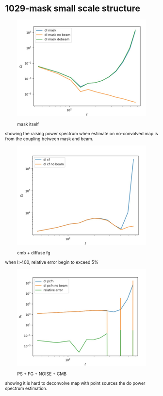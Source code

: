 # 1029-mask small scale structure

<figure><img src="../../.gitbook/assets/mask.jpg" alt=""><figcaption><p>mask itself</p></figcaption></figure>

showing the raising power spectrum when estimate on no-convolved map is from the coupling between mask and beam.

<figure><img src="../../.gitbook/assets/cf_mask.jpg" alt=""><figcaption><p>cmb + diffuse fg</p></figcaption></figure>

when l>400, relative error begin to exceed 5%

<figure><img src="../../.gitbook/assets/pcfn_mask.jpg" alt=""><figcaption><p>PS + FG + NOISE + CMB</p></figcaption></figure>

showing it is hard to deconvolve map with point sources the do power spectrum estimation.
